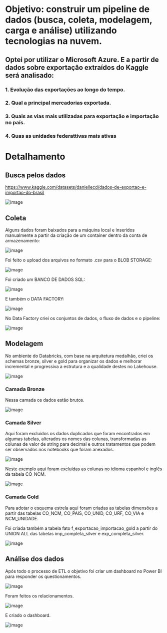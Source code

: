 # Objetivo: construir um pipeline de dados (busca, coleta, modelagem, carga e análise) utilizando tecnologias na nuvem.

## Optei por utilizar o Microsoft Azure. E a partir de dados sobre exportação extraídos do Kaggle será analisado:

### 1. Evolução das exportações ao longo do tempo.
### 2. Qual a principal mercadorias exportada.
### 3. Quais as vias mais utilizadas para exportação e importação no país.
### 4. Quas as unidades federattivas mais ativas

# Detalhamento

## Busca pelos dados

https://www.kaggle.com/datasets/daniellecd/dados-de-exportao-e-importao-do-brasil

![image](https://github.com/nathaliasch/mvp-engenharia-dados/assets/108892573/0372ccae-366e-47c0-89e5-2466df619a21)

## Coleta

Alguns dados foram baixados para a máquina local e inseridos manualmente a partir da criação de um container dentro da conta de armazenamento:

![image](https://github.com/nathaliasch/mvp-engenharia-dados/assets/108892573/8c10db03-e957-43a5-b627-3858adc4df04)

Foi feito o upload dos arquivos no formato .csv para o BLOB STORAGE:

![image](https://github.com/nathaliasch/mvp-engenharia-dados/assets/108892573/e5b933df-015a-48c6-a051-6a777c0bc5da)

Foi criado um BANCO DE DADOS SQL:

![image](https://github.com/nathaliasch/mvp-engenharia-dados/assets/108892573/2c754312-fe78-44cb-aac8-9770f0aca3f4)

E também o DATA FACTORY:

![image](https://github.com/nathaliasch/mvp-engenharia-dados/assets/108892573/2d78fdc9-667a-4bbc-91bc-a4a08b840af3)

No Data Factory criei os conjuntos de dados, o fluxo de dados e o pipeline:

![image](https://github.com/nathaliasch/mvp-engenharia-dados/assets/108892573/f00766c5-85ef-4b20-9c5d-f6286293a169)

## Modelagem

No ambiente do Databricks, com base na arquitetura medalhão, criei os schemas bronze, silver e gold para organizar os dados e melhorar incremental e progressiva a estrutura e a qualidade destes no Lakehouse.

![image](https://github.com/nathaliasch/mvp-engenharia-dados/assets/108892573/028392e5-4f58-4dc9-9f54-a139b4dc5360)

### Camada Bronze

Nessa camada os dados estão brutos.

![image](https://github.com/nathaliasch/mvp-engenharia-dados/assets/108892573/dedc5ab9-6bbf-4458-b089-822a210e0c5c)

### Camada Silver

Aqui foram excluídos os dados duplicados que foram encontrados em algumas tabelas, alterados os nomes das colunas, transformadas as colunas de valor de string para decimal e outros tratamentos que podem ser observados nos notebooks que foram anexados. 

![image](https://github.com/nathaliasch/mvp-engenharia-dados/assets/108892573/3b65401b-dd6f-481f-99b6-a50cb93e36ae)

Neste exemplo aqui foram excluídas as colunas no idioma espanhol e inglês da tabela CO_NCM.

![image](https://github.com/nathaliasch/mvp-engenharia-dados/assets/108892573/6ba6578c-28e5-4d33-bfae-9a8224b8f621)

### Camada Gold

Para adotar o esquema estrela aqui foram criadas as tabelas dimensões a partir das tabelas CO_NCM, CO_PAIS, CO_UNID, CO_URF, CO_VIA e NCM_UNIDADE. 

Foi criada também a tabela fato f_exportacao_importacao_gold a partir do UNION ALL das tabelas imp_completa_silver e exp_completa_silver.

![image](https://github.com/nathaliasch/mvp-engenharia-dados/assets/108892573/3a0c1724-9595-4c9f-9d29-aca6f4dd11c0)

## Análise dos dados

Após todo o processo de ETL o objetivo foi criar um dashboard no Power BI para responder os questionamentos.

![image](https://github.com/nathaliasch/mvp-engenharia-dados/assets/108892573/ba96276b-2280-4922-87bb-5e92bff318d2)

Foram feitos os relacionamentos.


![image](https://github.com/nathaliasch/mvp-engenharia-dados/assets/108892573/9ac61bb9-35a7-488d-b96b-cc03ca70c612)

E criado o dashboard.

![image](https://github.com/nathaliasch/mvp-engenharia-dados/assets/108892573/60223a78-f0ab-4ba0-9c24-8843374693e4)




